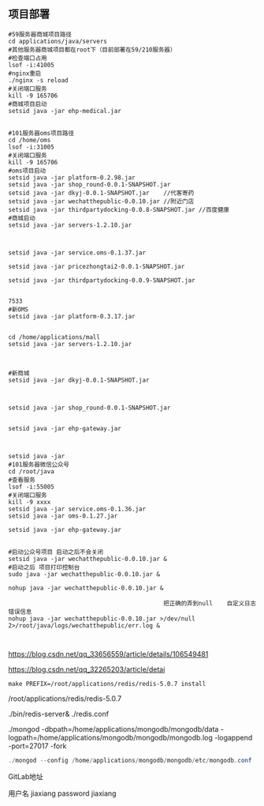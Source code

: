 ## 项目部署

```shell
#59服务器商城项目路径
cd applications/java/servers
#其他服务器商城项目都在root下（目前部署在59/210服务器）
#检查端口占用
lsof -i:41005
#nginx重启
./nginx -s reload
#关闭端口服务
kill -9 165706
#商城项目启动
setsid java -jar ehp-medical.jar


#101服务器oms项目路径
cd /home/oms
lsof -i:31005
#关闭端口服务
kill -9 165706
#oms项目启动
setsid java -jar platform-0.2.98.jar
setsid java -jar shop_round-0.0.1-SNAPSHOT.jar
setsid java -jar dkyj-0.0.1-SNAPSHOT.jar	//代客寄药
setsid java -jar wechatthepublic-0.0.10.jar	//附近门店
setsid java -jar thirdpartydocking-0.0.8-SNAPSHOT.jar //百度健康
#商城启动
setsid java -jar servers-1.2.10.jar



setsid java -jar service.oms-0.1.37.jar

setsid java -jar pricezhongtai2-0.0.1-SNAPSHOT.jar

setsid java -jar thirdpartydocking-0.0.9-SNAPSHOT.jar


7533
#新OMS
setsid java -jar platform-0.3.17.jar


cd /home/applications/mall
setsid java -jar servers-1.2.10.jar



#新商城
setsid java -jar dkyj-0.0.1-SNAPSHOT.jar



setsid java -jar shop_round-0.0.1-SNAPSHOT.jar


setsid java -jar ehp-gateway.jar



setsid java -jar
#101服务器微信公众号
cd /root/java
#查看服务
lsof -i:55005
#关闭端口服务
kill -9 xxxx
setsid java -jar service.oms-0.1.36.jar
setsid java -jar oms-0.1.27.jar

setsid java -jar ehp-gateway.jar


#启动公众号项目 启动之后不会关闭
setsid java -jar wechatthepublic-0.0.10.jar &
#启动之后 项目打印控制台
sudo java -jar wechatthepublic-0.0.10.jar &

nohup java -jar wechatthepublic-0.0.10.jar &

											把正确的弄到null    自定义日志错误信息
nohup java -jar wechatthepublic-0.0.10.jar >/dev/null 2>/root/java/logs/wechatthepublic/err.log & 



```

https://blog.csdn.net/qq_33656559/article/details/106549481



https://blog.csdn.net/qq_32265203/article/detai

```
make PREFIX=/root/applications/redis/redis-5.0.7 install
```

/root/applications/redis/redis-5.0.7

./bin/redis-server& ./redis.conf



./mongod -dbpath=/home/applications/mongodb/mongodb/data -logpath=/home/applications/mongodb/mongodb/mongodb.log -logappend -port=27017 -fork



```java
./mongod --config /home/applications/mongodb/mongodb/etc/mongodb.conf
```

GitLab地址 

用户名 jiaxiang     password  jiaxiang





